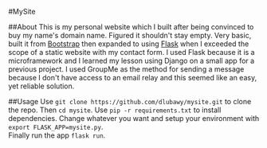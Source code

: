 #MySite

##About
This is my personal website which I built after being convinced to buy my 
name's domain name. Figured it shouldn't stay empty. Very basic, built it from 
[Bootstrap](http://getbootstrap.com/) then expanded to using 
[Flask](http://flask.pocoo.org/) when I exceeded the scope of a static website 
with my contact form. I used Flask because it is a microframework and I learned 
my lesson using Django on a small app for a previous project. I used GroupMe as 
the method for sending a message because I don't have access to an email relay 
and this seemed like an easy, yet reliable solution.

##Usage
Use `git clone https://github.com/dlubawy/mysite.git` to clone the repo.  Then 
`cd mysite`. Use `pip -r requirements.txt` to install dependencies. Change 
whatever you want and setup your environment with `export FLASK_APP=mysite.py`.  
Finally run the app `flask run`.
